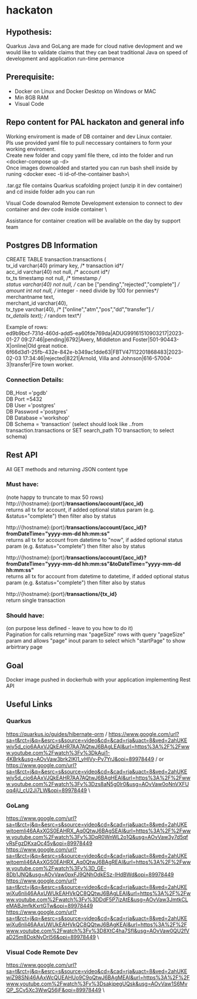 # hackaton
## Hypothesis:
  Quarkus Java and GoLang are made for cloud native devlopment and we would like to validate claims that they can beat traditional Java on speed of development and application run-time permance
## Prerequisite:
  * Docker on Linux and Docker Desktop on Windows or MAC
  * Min 8GB RAM
  * Visual Code
## Repo content for PAL hackaton and general info
  Working enviroment is made of DB container and dev Linux contaier.\
  Pls use provided yaml file to pull neccessary containers to form your working enviroment.\
  Create new folder and copy yaml file there, cd into the folder and run <docker-compose up -d>\
  Once images downoalded and started you can run bash shell inside by runing <docker exec -ti id-of-the-container bash>\

  .tar.gz file contains Quarkus scafolding project (unzip it in dev container) and cd inside folder adn you can run <mvn compile quarkus:dev> 

  Visual Code downalod Remote Development extension to connect to dev container and dev code inside container \

  Assistance for container creation will be available on the day by support team 

  ## Postgres DB Information
  
CREATE TABLE transaction.transactions (\
	tx_id varchar(40) primary key,  /* transaction id*/ \
	acc_id varchar(40) not null, /* account id*/ \
	tx_ts timestamp not null, /* timestamp */ \
	status varchar(40) not null, /* can be ["pending","rejected","complete"] */ \
	amount int not null, /* integer - need divide by 100 for pennies*/ \
	merchantname text,  \
	merchant_id varchar(40), \
	tx_type varchar(40), /* ["online","atm","pos","dd","transfer"] */ \
	tx_details text);  /* random text*/ 

Example of rows: \
ed9b9bcf-731d-460d-add5-ea60fde769da|ADUG99161510903217|2023-01-27 09:27:46|pending|6792|Avery, Middleton and Foster|501-90443-X|online|Old great notice. \
6f66d3d1-25fb-432e-842e-b349ac1dde63|FBTV47112201868483|2023-02-03 17:34:46|rejected|8221|Arnold, Villa and Johnson|616-57004-3|transfer|Fire town worker. 

### Connection Details:
DB_Host ='pgdb' \
DB Port =5432 \
DB User ='postgres' \
DB Password ='postgres' \
DB Database ='workshop' \
DB Schema = 'transaction'   (select should look like ..from transaction.transactions or SET search_path TO  transaction; to select schema)

## Rest API
All GET methods and returning JSON content type 

### Must have:
(note happy to truncate to max 50 rows) \
http://{hostname}:{port}/**transactions/account/{acc_id}** \
returns all tx for account, if added optional status param (e.g. &status="complete") then filter also by status 


http://{hostname}:{port}/**transactions/account/{acc_id}?fromDateTime="yyyy-mm-dd hh:mm:ss"** \
returns all tx for account from datetime to "now", if added optional status param (e.g. &status="complete") then filter also by status  


http://{hostname}:{port}/**transactions/account/{acc_id}?fromDateTime="yyyy-mm-dd hh:mm:ss"&toDateTime="yyyy-mm-dd hh:mm:ss"** \
returns all tx for account from datetime to datetime, if added optional status param (e.g. &status="complete") then filter also by status 


http://{hostname}:{port}/**transactions/{tx_id}** \
return single transaction


### Should have:
(on purpose less defined - leave to you how to do it) \
Pagination for calls returning max "pageSize" rows with query "pageSize" param and allows "page" inout param to select which "startPage" to show arbirtrary page 

## Goal
Docker image pushed in dockerhub with your application implementing Rest API

## Useful Links
### Quarkus
https://quarkus.io/guides/hibernate-orm /
https://www.google.com/url?sa=t&rct=j&q=&esrc=s&source=video&cd=&cad=rja&uact=8&ved=2ahUKEwjy5d_cio6AAxVJQkEAHR7AA7AQtwJ6BAgLEAI&url=https%3A%2F%2Fwww.youtube.com%2Fwatch%3Fv%3DkAui1-4KBrk&usg=AOvVaw3brk2lKl1_yHlVy-Pv7YrJ&opi=89978449 /
or  \
https://www.google.com/url?sa=t&rct=j&q=&esrc=s&source=video&cd=&cad=rja&uact=8&ved=2ahUKEwjy5d_cio6AAxVJQkEAHR7AA7AQtwJ6BAgHEAI&url=https%3A%2F%2Fwww.youtube.com%2Fwatch%3Fv%3Dzs8aN5g0lr0&usg=AOvVaw0oNnVXFUoq4jU_cU2Ji7LW&opi=89978449 \


### GoLang
https://www.google.com/url?sa=t&rct=j&q=&esrc=s&source=video&cd=&cad=rja&uact=8&ved=2ahUKEwjtoemli46AAxXGS0EAHRX_Aq0QtwJ6BAgSEAI&url=https%3A%2F%2Fwww.youtube.com%2Fwatch%3Fv%3DqR0WnWL2o1Q&usg=AOvVaw3y7d5qfvRsFgzDKxaOc45v&opi=89978449 \
https://www.google.com/url?sa=t&rct=j&q=&esrc=s&source=video&cd=&cad=rja&uact=8&ved=2ahUKEwjtoemli46AAxXGS0EAHRX_Aq0QtwJ6BAgREAI&url=https%3A%2F%2Fwww.youtube.com%2Fwatch%3Fv%3D_GE-8Db1JNQ&usg=AOvVaw0pxFJ9QNhOdkESz-IHdBWd&opi=89978449 \
https://www.google.com/url?sa=t&rct=j&q=&esrc=s&source=video&cd=&cad=rja&uact=8&ved=2ahUKEwjXu6nIi46AAxUWUkEAHVkQC8QQtwJ6BAgLEAI&url=https%3A%2F%2Fwww.youtube.com%2Fwatch%3Fv%3DDdF5P7izAtE&usg=AOvVaw3JmtkCLeMABJmfkKxrtGTw&opi=89978449 \
https://www.google.com/url?sa=t&rct=j&q=&esrc=s&source=video&cd=&cad=rja&uact=8&ved=2ahUKEwjXu6nIi46AAxUWUkEAHVkQC8QQtwJ6BAgKEAI&url=https%3A%2F%2Fwww.youtube.com%2Fwatch%3Fv%3D8XtC4ha7SfI&usg=AOvVaw0QU2fVaD25m8DokNyDrI56&opi=89978449 \


### Visual Code Remote Dev
https://www.google.com/url?sa=t&rct=j&q=&esrc=s&source=video&cd=&cad=rja&uact=8&ved=2ahUKEwiZ98SNi46AAxWcQUEAHUo9C9oQtwJ6BAgMEAI&url=https%3A%2F%2Fwww.youtube.com%2Fwatch%3Fv%3DsakjpegUQsk&usg=AOvVaw1S6MvQP_SCv5Xc3WwQ56jF&opi=89978449 \
